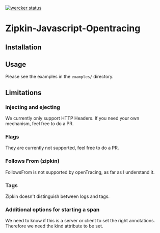 [![wercker status](https://app.wercker.com/status/3f93bfdfe9b3d664fd8f9f6f4aa3132f/m/ "wercker status")](https://app.wercker.com/project/byKey/3f93bfdfe9b3d664fd8f9f6f4aa3132f)
# Zipkin-Javascript-Opentracing

## Installation

## Usage
Please see the examples in the `examples/` directory.

## Limitations

### injecting and ejecting

We currently only support HTTP Headers. If you need your own mechanism, feel free to do a PR.

### Flags

They are currently not supported, feel free to do a PR.


### Follows From (zipkin)

FollowsFrom is not supported by openTracing, as far as I understand it.

### Tags

Zipkin doesn't distinguish between logs and tags.

### Additional options for starting a span

We need to know if this is a server or client to set the right annotations.
Therefore we need the kind attribute to be set.
